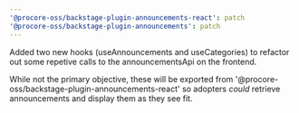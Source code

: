 ```yaml
---
'@procore-oss/backstage-plugin-announcements-react': patch
'@procore-oss/backstage-plugin-announcements': patch
---
```


Added two new hooks (useAnnouncements and useCategories) to refactor out some repetive calls to the announcementsApi on the frontend.

While not the primary objective, these will be exported from '@procore-oss/backstage-plugin-announcements-react' so adopters _could_ retrieve announcements and display them as they see fit.
